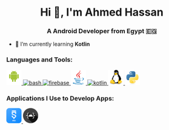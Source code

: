 <h1 align="center">Hi 👋, I'm Ahmed Hassan</h1>  
<h3 align="center">A Android Developer from Egypt 🇪🇬</h3>  
  
- 🌱 I’m currently learning <strong>Kotlin</strong>  
  
<h3 align="left">Languages and Tools:</h3>  
<p align="left">  
  <a href="https://developer.android.com" target="_blank" rel="noreferrer">  
    <img src="https://raw.githubusercontent.com/devicons/devicon/master/icons/android/android-original-wordmark.svg" alt="android" width="40" height="40"/>  
  </a>  
  <a href="https://www.gnu.org/software/bash/" target="_blank" rel="noreferrer">  
    <img src="https://www.vectorlogo.zone/logos/gnu_bash/gnu_bash-icon.svg" alt="bash" width="40" height="40"/>  
  </a>  
  <a href="https://firebase.google.com/" target="_blank" rel="noreferrer">  
    <img src="https://www.vectorlogo.zone/logos/firebase/firebase-icon.svg" alt="firebase" width="40" height="40"/>  
  </a>  
  <a href="https://www.java.com" target="_blank" rel="noreferrer">  
    <img src="https://raw.githubusercontent.com/devicons/devicon/master/icons/java/java-original.svg" alt="java" width="40" height="40"/>  
  </a>  
  <a href="https://kotlinlang.org" target="_blank" rel="noreferrer">  
    <img src="https://www.vectorlogo.zone/logos/kotlinlang/kotlinlang-icon.svg" alt="kotlin" width="40" height="40"/>  
  </a>  
  <a href="https://www.linux.org/" target="_blank" rel="noreferrer">  
    <img src="https://raw.githubusercontent.com/devicons/devicon/master/icons/linux/linux-original.svg" alt="linux" width="40" height="40"/>  
  </a>  
  <a href="https://www.python.org" target="_blank" rel="noreferrer">  
    <img src="https://raw.githubusercontent.com/devicons/devicon/master/icons/python/python-original.svg" alt="python" width="40" height="40"/>  
  </a>  
</p>  

<h3 align="left">Applications I Use to Develop Apps:</h3>  
<p align="left">  
  <a href="https://github.com/Sketchware-Pro/Sketchware-Pro" target="_blank">  
    <img src="https://github.com/Sketchware-Pro/Sketchware-Pro/blob/main/assets%2FSketchware-Pro.png?raw=true" alt="Sketchware Pro" width="40" height="40"/>  
  </a>  
  <a href="https://github.com/AndroidIDEOfficial/AndroidIDE" target="_blank">  
    <img src="https://github.com/AndroidIDEOfficial/AndroidIDE/blob/dev/images%2Ficon.png?raw=true" alt="Android IDE" width="40" height="40"/>  
  </a>  
</p>
